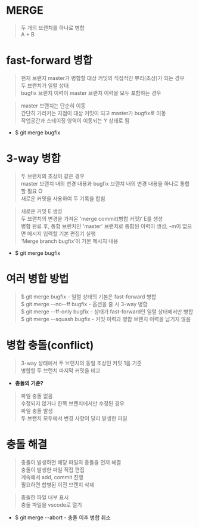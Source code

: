 # MERGE
> 두 개의 브랜치를 하나로 병합 <br>
> A + B

# fast-forward 병합
> 현재 브랜지 master가 병합할 대상 커밋의 직접적인 뿌리(조상)가 되는 경우<br>
> 두 브랜치가 일렬 상태 <br>
> bugfix 브랜치 이력이 master 브랜치 이력을 모두 포함하는 경우<br>

> master 브랜치는 단순히 이동<br>
> 간단히 가리키는 지점이 대상 커밋이 되고 master가 bugfix로 이동<br>
> 작업공간과 스테이징 영역이 이동되는 Y 상태로 됨<br>

- $ git merge bugfix

# 3-way 병합
> 두 브랜치의 조상이 같은 경우<br>
> master 브랜치 내의 변경 내용과 bugfix 브랜치 내의 변경 내용을 하나로 통합할 필요 O<br>
> 새로운 커밋을 사용하여 두 기록을 합침<br>

> 새로운 커밋 E 생성<br>
> 두 브랜치의 변경을 가져온 'merge commit(병합 커밋)‘ E를 생성<br>
> 병합 완료 후, 통합 브랜치인 'master' 브랜치로 통합된 이력이 생성, -m이 없으면 메시지 입력할 기본 편집기 실행<br>
> ‘Merge branch bugfix’이 기본 메시지 내용<br>

- $ git merge bugfix

# 여러 병합 방법
> $ git merge bugfix - 일렬 상태의 기본은 fast-forward 병합<br>
> $ git merge --no--ff bugfix - 옵션을 줄 시 3-way 병합<br>
> $ git merge --ff-only bugfix - 상태가 fast-forward인 일렬 상태에서만 병합<br>
> $ git merge --squash bugfix - 커밋 이력과 병합 브랜치 이력을 남기지 않음

# 병합 충돌(conflict)
> 3-way 상태에서 두 브랜치의 동일 조상인 커밋 1을 기준<br>
> 병합할 두 브랜치 마지막 커밋을 비교<br>

- <b>충돌의 기준?</b><br>
> 파일 충돌 없음<br>
> 수정되지 않거나 한쪽 브랜치에서만 수정된 경우<br>
> 파일 충돌 발생<br>
> 두 브랜치 모두에서 변경 사항이 달리 발생한 파일

# 충돌 해결
> 충돌이 발생하면 해당 파일의 충돌을 먼저 해결<br>
> 충돌이 발생한 파일 직접 편집<br>
> 계속해서 add, commit 진행<br>
> 필요하면 합병된 이전 브랜치 삭제<br>

> 충돌한 파일 내부 표시<br>
> 충돌 파일을 vscode로 열기<br>

- $ git merge --abort - 충돌 이후 병합 취소
